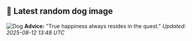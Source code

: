## 🐶 Latest random dog image
![Dog](https://images.dog.ceo/breeds/groenendael/n02105056_6614.jpg)
**Advice:** "True happiness always resides in the quest."
*Updated: 2025-08-12 13:48 UTC*
